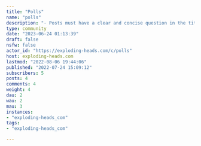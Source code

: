 ```yaml
---
title: "Polls" 
name: "polls"
description: "- Posts must have a clear and concise question in the title. You may elaborate in the post body.- If Opinion Poll gives a list of options, do not make top-level comments different from those options.- Top-level comments must be short and single option. Usually a single word is enough. You may reply to your answer to add more info.- Do not repeat answers. Use the up and down vote buttons. Vote as many answers as you want.- Do not post loaded questions or push agendas.- Do not repost polls in less than a month.- Follow the Exploding Heads Rules."
type: community
date: "2023-06-24 01:13:39"
draft: false
nsfw: false
actor_id: "https://exploding-heads.com/c/polls"
host: exploding-heads.com
lastmod: "2022-08-06 19:44:06"
published: "2022-07-24 15:09:12"
subscribers: 5
posts: 4
comments: 4
weight: 4
dau: 2
wau: 2
mau: 3
instances:
- "exploding-heads_com"
tags: 
- "exploding-heads_com"

---
```


